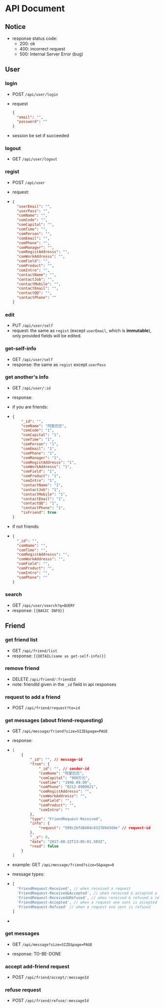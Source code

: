# API Document

## Notice

* response status code:
  - 200: ok
  - 400: incorrect request
  - 500: Internal Server Error (bug)



## User

### login

* POST `/api/user/login`

* request

  ```json
  {
    "email": "",
    "password": ""
  }
  ```

* session be set if succeeded

### logout

* GET `/api/user/logout` 

### regist

- POST `/api/user`

- request:

- ```json
  {
    "userEmail": "",
    "userPass": "",
    "comName": "",
    "comCode": "",
    "comCapital": "",
    "comTime": "",
    "comPerson": "",
    "comEmail": "",
    "comPhone": "",
    "comManager": "",
    "comRegistAddresss": "",
    "comWorkAddresss": "",
    "comField": "",
    "comProduct": "",
    "comIntro": "",
    "contactName": "",
    "contactJob": "",
    "contactMobile": "",
    "contactEmail": "",
    "contactQQ": "",
    "contactPhone": "" 
  }
  ```

### edit

* PUT `/api/user/self`
* request: the same as `regist` (except `userEmail`, which is **immutable**), only provided fields will be edited.

### get-self-info

* GET `/api/user/self`
* response: the same as `regist` except `userPass`


### get another's info

* GET `/api/user/:id`

* response: 

* if you are friends:

* ```json
  {
      "_id": "",
      "comName": "阿里巴巴",
      "comCode": "1",
      "comCapital": "1",
      "comTime": "1",
      "comPerson": "1",
      "comEmail": "1",
      "comPhone": "1",
      "comManager": "1",
      "comRegistAddresss": "1",
      "comWorkAddresss": "1",
      "comField": "1",
      "comProduct": "1",
      "comIntro": "1",
      "contactName": "1",
      "contactJob": "1",
      "contactMobile": "1",
      "contactEmail": "1",
      "contactQQ": "1",
      "contactPhone": "1",
      "isFriend": true
  }
  ```

* if not friends:

* ```json
  {
    "_id": "",
    "comName": "",
    "comTime": "",
    "comRegistAddresss": "",
    "comWorkAddresss": "",
    "comField": "",
    "comProduct": "",
    "comIntro": "",
    "comPhone": ""
  }
  ```

### search

* GET `/api/user/search?q=QUERY`
* response: `[{BASIC INFO}]`

## Friend

### get friend list

* GET `/api/friend/list`
* response: `[{DETAIL(same as get-self-info)}]`

### remove friend

* DELETE `/api/friend/:friendId`
* note: friendId given in the `_id` field in api responses

### request to add a friend

* POST `/api/friend/request?to=id`

### get messages (about friend-requesting)

* GET `/api/message/friend?size=SIZE&page=PAGE`

* response:

* ```json
  [
      {
          "_id": "", // message-id
          "from": {
              "_id": "", // sender-id
              "comName": "阿里巴巴",
              "comCapital": "900万元",
              "comTime": "1990.09.09",
              "comPhone": "0212-8989821",
              "comRegistAddresss": "",
              "comWorkAddresss": "",
              "comField": "",
              "comProduct": "",
              "comIntro": ""
          },
          "type": "FriendRequest-Received",
          "info": {
              "request": "599c2bfd8404c83370943d4e" // request-id
          },
          "__v": 0,
          "date": "2017-08-22T13:05:01.503Z",
          "read": false
      }
  ]
  ```

* example: GET `/api/message/friend?size=5&page=0`

* message types:

* ```javascript
  [
    'FriendRequest-Received', // when received a request
    'FriendRequest-Received&Accepted', // when received & accepted a request
    'FriendRequest-Received&Refused', // when received & refused a request
    'FriendRequest-Accepted', // when a request one sent is accepted
    'FriendRequest-Refused' // when a request one sent is refused
  ]
  ```

* ​

### get messages 

* GET `/api/message?size=SIZE&page=PAGE`

* response: TO-BE-DONE


### accept add-friend request

* POST `/api/friend/accept/:messageId`

### refuse request

* POST `/api/friend/refuse/:messageId`

